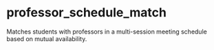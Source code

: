 # professor_schedule_match
Matches students with professors in a multi-session meeting schedule based on mutual availability.
